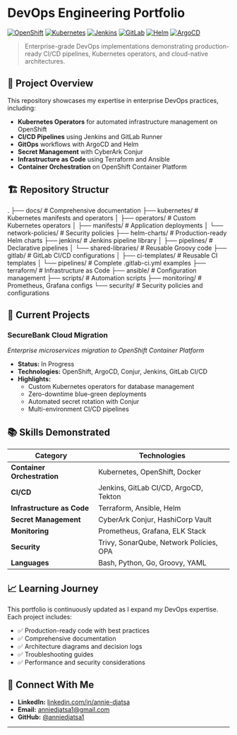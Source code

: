 # DevOps Engineering Portfolio

[![OpenShift](https://img.shields.io/badge/OpenShift-EE0000?style=flat&logo=redhatopenshift&logoColor=white)](https://www.openshift.com/)
[![Kubernetes](https://img.shields.io/badge/Kubernetes-326CE5?style=flat&logo=kubernetes&logoColor=white)](https://kubernetes.io/)
[![Jenkins](https://img.shields.io/badge/Jenkins-D24939?style=flat&logo=jenkins&logoColor=white)](https://www.jenkins.io/)
[![GitLab](https://img.shields.io/badge/GitLab-FCA121?style=flat&logo=gitlab&logoColor=white)](https://gitlab.com/)
[![Helm](https://img.shields.io/badge/Helm-0F1689?style=flat&logo=helm&logoColor=white)](https://helm.sh/)
[![ArgoCD](https://img.shields.io/badge/ArgoCD-EF7B4D?style=flat&logo=argo&logoColor=white)](https://argoproj.github.io/cd/)

> Enterprise-grade DevOps implementations demonstrating production-ready CI/CD pipelines, Kubernetes operators, and cloud-native architectures.

## 🎯 Project Overview

This repository showcases my expertise in enterprise DevOps practices, including:

- **Kubernetes Operators** for automated infrastructure management on OpenShift
- **CI/CD Pipelines** using Jenkins and GitLab Runner
- **GitOps** workflows with ArgoCD and Helm
- **Secret Management** with CyberArk Conjur
- **Infrastructure as Code** using Terraform and Ansible
- **Container Orchestration** on OpenShift Container Platform

## 🏗️ Repository Structur

.
├── docs/                  # Comprehensive documentation
├── kubernetes/            # Kubernetes manifests and operators
│   ├── operators/        # Custom Kubernetes operators
│   ├── manifests/        # Application deployments
│   └── network-policies/ # Security policies
├── helm-charts/          # Production-ready Helm charts
├── jenkins/              # Jenkins pipeline library
│   ├── pipelines/       # Declarative pipelines
│   └── shared-libraries/ # Reusable Groovy code
├── gitlab/               # GitLab CI/CD configurations
│   ├── ci-templates/    # Reusable CI templates
│   └── pipelines/       # Complete .gitlab-ci.yml examples
├── terraform/            # Infrastructure as Code
├── ansible/              # Configuration management
├── scripts/              # Automation scripts
├── monitoring/           # Prometheus, Grafana configs
└── security/             # Security policies and configurations


## 🚀 Current Projects

### SecureBank Cloud Migration
*Enterprise microservices migration to OpenShift Container Platform*

- **Status:** In Progress
- **Technologies:** OpenShift, ArgoCD, Conjur, Jenkins, GitLab CI/CD
- **Highlights:** 
  - Custom Kubernetes operators for database management
  - Zero-downtime blue-green deployments
  - Automated secret rotation with Conjur
  - Multi-environment CI/CD pipelines

## 📚 Skills Demonstrated

| Category | Technologies |
|----------|-------------|
| **Container Orchestration** | Kubernetes, OpenShift, Docker |
| **CI/CD** | Jenkins, GitLab CI/CD, ArgoCD, Tekton |
| **Infrastructure as Code** | Terraform, Ansible, Helm |
| **Secret Management** | CyberArk Conjur, HashiCorp Vault |
| **Monitoring** | Prometheus, Grafana, ELK Stack |
| **Security** | Trivy, SonarQube, Network Policies, OPA |
| **Languages** | Bash, Python, Go, Groovy, YAML |

## 📈 Learning Journey

This portfolio is continuously updated as I expand my DevOps expertise. Each project includes:

- ✅ Production-ready code with best practices
- ✅ Comprehensive documentation
- ✅ Architecture diagrams and decision logs
- ✅ Troubleshooting guides
- ✅ Performance and security considerations

## 🤝 Connect With Me

- **LinkedIn:** [linkedin.com/in/annie-djatsa](https://www.linkedin.com/in/annie-djatsa)
- **Email:** anniedjatsa1@gmail.com
- **GitHub:** [@anniedjatsa1](https://github.com/anniedjatsa1)

---


